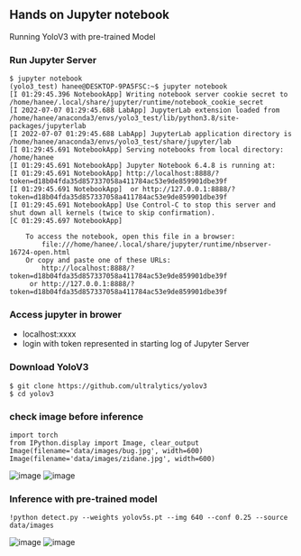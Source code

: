 ## Hands on Jupyter notebook
Running YoloV3 with pre-trained Model

### Run Jupyter Server
```
$ jupyter notebook
(yolo3_test) hanee@DESKTOP-9PA5FSC:~$ jupyter notebook
[I 01:29:45.396 NotebookApp] Writing notebook server cookie secret to /home/hanee/.local/share/jupyter/runtime/notebook_cookie_secret
[I 2022-07-07 01:29:45.688 LabApp] JupyterLab extension loaded from /home/hanee/anaconda3/envs/yolo3_test/lib/python3.8/site-packages/jupyterlab
[I 2022-07-07 01:29:45.688 LabApp] JupyterLab application directory is /home/hanee/anaconda3/envs/yolo3_test/share/jupyter/lab
[I 01:29:45.691 NotebookApp] Serving notebooks from local directory: /home/hanee
[I 01:29:45.691 NotebookApp] Jupyter Notebook 6.4.8 is running at:
[I 01:29:45.691 NotebookApp] http://localhost:8888/?token=d18b04fda35d857337058a411784ac53e9de859901dbe39f
[I 01:29:45.691 NotebookApp]  or http://127.0.0.1:8888/?token=d18b04fda35d857337058a411784ac53e9de859901dbe39f
[I 01:29:45.691 NotebookApp] Use Control-C to stop this server and shut down all kernels (twice to skip confirmation).
[C 01:29:45.697 NotebookApp]

    To access the notebook, open this file in a browser:
        file:///home/hanee/.local/share/jupyter/runtime/nbserver-16724-open.html
    Or copy and paste one of these URLs:
        http://localhost:8888/?token=d18b04fda35d857337058a411784ac53e9de859901dbe39f
     or http://127.0.0.1:8888/?token=d18b04fda35d857337058a411784ac53e9de859901dbe39f
```

### Access jupyter in brower
- localhost:xxxx 
- login with token represented in starting log of Jupyter Server

### Download YoloV3
```
$ git clone https://github.com/ultralytics/yolov3
$ cd yolov3
```

### check image before inference
```
import torch
from IPython.display import Image, clear_output
Image(filename='data/images/bug.jpg', width=600)
Image(filename='data/images/zidane.jpg', width=600)
```
![image](https://user-images.githubusercontent.com/106988650/177858593-244c609e-9855-400d-bd76-9957156aa33e.png)
![image](https://user-images.githubusercontent.com/106988650/177858610-4fb8bcfb-af9f-4a99-a5ef-ea19f33c435e.png)


### Inference with pre-trained model
```
!python detect.py --weights yolov5s.pt --img 640 --conf 0.25 --source data/images
```
![image](https://user-images.githubusercontent.com/106988650/177858405-ad0be307-1f83-45e1-bda3-d253de50b29e.png)
![image](https://user-images.githubusercontent.com/106988650/177858356-48a186a9-b3e0-4a82-b4d1-020a9c30dd3d.png)
